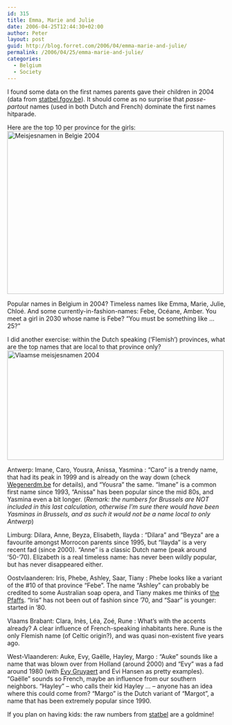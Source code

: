 ```yaml
---
id: 315
title: Emma, Marie and Julie
date: 2006-04-25T12:44:30+02:00
author: Peter
layout: post
guid: http://blog.forret.com/2006/04/emma-marie-and-julie/
permalink: /2006/04/25/emma-marie-and-julie/
categories:
  - Belgium
  - Society
---
```

I found some data on the first names parents gave their children in 2004 (data from [statbel.fgov.be](http://statbel.fgov.be/figures/d22a_nl.asp)). It should come as no surprise that _passe-partout_ names (used in both Dutch and French) dominate the first names hitparade. 

Here are the top 10 per province for the girls:  
[<img  src="http://static.flickr.com/48/134754573_800a8d27a6.jpg" width="500" height="375" alt="Meisjesnamen in Belgie 2004" />](http://www.flickr.com/photos/pforret/134754573/ "Photo Sharing")  
<!--more-->

  
Popular names in Belgium in 2004? Timeless names like Emma, Marie, Julie, Chloé. And some currently-in-fashion-names: Febe, Océane, Amber. You meet a girl in 2030 whose name is Febe? &#8220;You must be something like &#8230; 25?&#8221;

I did another exercise: within the Dutch speaking (&#8216;Flemish&#8217;) provinces, what are the top names that are local to that province only?  
[<img  src="http://static.flickr.com/54/134754572_9ed38bc0d0.jpg" width="500" height="252" alt="Vlaamse meisjesnamen 2004" />](http://www.flickr.com/photos/pforret/134754572/ "Photo Sharing")

Antwerp: Imane, Caro, Yousra, Anissa, Yasmina
:   &#8220;Caro&#8221; is a trendy name, that had its peak in 1999 and is already on the way down (check [Wegenerdm.be](http://www.wegenerdm.be/index.php?pag=34&lang=NL) for details), and &#8220;Yousra&#8221; the same. &#8220;Imane&#8221; is a common first name since 1993, &#8220;Anissa&#8221; has been popular since the mid 80s, and Yasmina even a bit longer. (_Remark: the numbers for Brussels are NOT included in this last calculation, otherwise I&#8217;m sure there would have been Yasminas in Brussels, and as such it would not be a name local to only Antwerp_)

Limburg: Dilara, Anne, Beyza, Elisabeth, Ilayda
:   &#8220;Dilara&#8221; and &#8220;Beyza&#8221; are a favourite amongst Morrocon parents since 1995, but &#8220;Ilayda&#8221; is a very recent fad (since 2000). &#8220;Anne&#8221; is a classic Dutch name (peak around &#8217;50-&#8217;70). Elizabeth is a real timeless name: has never been wildly popular, but has never disappeared either.

Oostvlaanderen: Iris, Phebe, Ashley, Saar, Tiany
:   Phebe looks like a variant of the #10 of that province &#8220;Febe&#8221;. The name &#8220;Ashley&#8221; can probably be credited to some Australian soap opera, and Tiany makes me thinks of [the Pfaffs](http://blog.forret.com/2006/03/big-brother-and-the-pfaffs-the-end-of-reality-tv-please/). &#8220;Iris&#8221; has not been out of fashion since &#8217;70, and &#8220;Saar&#8221; is younger: started in &#8217;80.

Vlaams Brabant: Clara, Inès, Léa, Zoé, Rune
:   What&#8217;s with the accents already? A clear influence of French-speaking inhabitants here. Rune is the only Flemish name (of Celtic origin?), and was quasi non-existent five years ago.

West-Vlaanderen: Auke, Evy, Gaëlle, Hayley, Margo
:   &#8220;Auke&#8221; sounds like a name that was blown over from Holland (around 2000) and &#8220;Evy&#8221; was a fad around 1980 (with [Evy Gruyaert](http://www.evygruyaert.be/) and Evi Hansen as pretty examples). &#8220;Gaëlle&#8221; sounds so French, maybe an influence from our southern neighbors. &#8220;Hayley&#8221; &#8211; who calls their kid Hayley &#8230; &#8211; anyone has an idea where this could come from? &#8220;Margo&#8221; is the Dutch variant of &#8220;Margot&#8221;, a name that has been extremely popular since 1990.

If you plan on having kids: the raw numbers from [statbel](http://statbel.fgov.be/figures/d22a_nl.asp) are a goldmine!